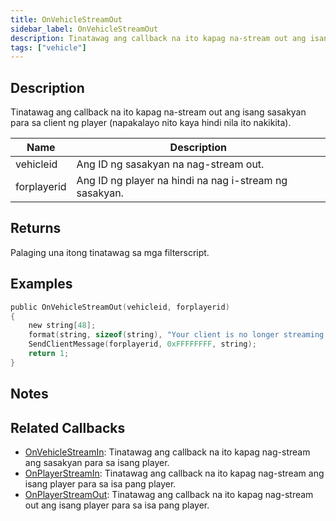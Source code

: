 ```yaml
---
title: OnVehicleStreamOut
sidebar_label: OnVehicleStreamOut
description: Tinatawag ang callback na ito kapag na-stream out ang isang sasakyan para sa client ng player (napakalayo nito kaya hindi nila ito nakikita).
tags: ["vehicle"]
---
```


## Description

Tinatawag ang callback na ito kapag na-stream out ang isang sasakyan para sa client ng player (napakalayo nito kaya hindi nila ito nakikita).

| Name        | Description                                                  |
| ----------- | ------------------------------------------------------------ |
| vehicleid   | Ang ID ng sasakyan na nag-stream out.                        |
| forplayerid | Ang ID ng player na hindi na nag i-stream ng sasakyan.       |

## Returns

Palaging una itong tinatawag sa mga filterscript.

## Examples

```c
public OnVehicleStreamOut(vehicleid, forplayerid)
{
    new string[48];
    format(string, sizeof(string), "Your client is no longer streaming vehicle %d", vehicleid);
    SendClientMessage(forplayerid, 0xFFFFFFFF, string);
    return 1;
}
```

## Notes

<TipNPCCallbacks />

## Related Callbacks
- [OnVehicleStreamIn](OnVehicleStreamIn): Tinatawag ang callback na ito kapag nag-stream ang sasakyan para sa isang player.
- [OnPlayerStreamIn](OnPlayerStreamIn): Tinatawag ang callback na ito kapag nag-stream ang isang player para sa isa pang player.
- [OnPlayerStreamOut](OnPlayerStreamOut): Tinatawag ang callback na ito kapag nag-stream out ang isang player para sa isa pang player.